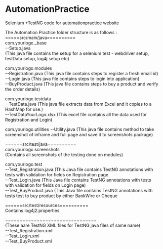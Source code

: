 # AutomationPractice
Selenium +TestNG code for automationpractice website

The Automation Practice folder structure is as follows :<br>
=====src/main/java==========<br>
com.yourlogo._base<br>
--Setup.java<br>          (This java file contains the setup for a selenium test - webdriver setup, testData setup, log4j setup etc)
  
com.yourlogo.modules<br>
--Registration.java      (This java file contains steps to register a fresh email id)<br>
--Login.java              (This java file contains steps to login into application)<br>
--BuyProduct.java         (This java file contains steps to buy a product and verify the order details)<br>

com.yourlogo.testdata<br>
--TestData.java          (This java file extracts data from Excel and it copies to a HashMap for use.)<br>
--TestDataYourLogo.xlsx  (This excel file contains all the data used for Registration and Login)<br>

com.yourlogo.utilities
--Utility.java           (This java file contains method to take screenshot of inframe and full page and save it to screenshots package)

======src/test/java==========<br>
com.yourlogo.screenshots<br>
(Contains all screenshots of the testing done on modules)<br>

com.yourlogo.test<br>
--Test_Registration.java   (This Java file contains TestNG annotations with tests with validation for fields on Registration page.<br>
--Test_Login.java         (This Java file contains TestNG annotations with tests with validation for fields on Login page)<br>
--Test_BuyProduct.java    (This Java file contains TestNG annotations with tests test to buy product by either BankWire or Cheque<br>

======src/test/resources==========<br>
Contains log4j2.properties 

================================<br>
(These aare TestNG XML files for TestNG java files of same name)<br>
--Test_Registration.xml <br>
--Test_Login.xml<br>
--Test_BuyProduct.xml<br>
